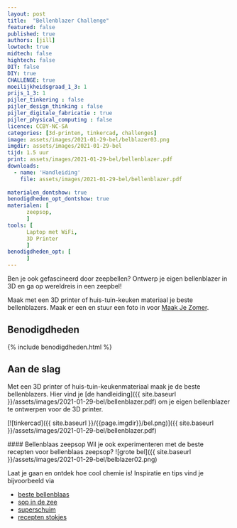 ```yaml
---
layout: post
title:  "Bellenblazer Challenge"
featured: false
published: true
authors: [jill]
lowtech: true
midtech: false
hightech: false
DIT: false
DIY: true
CHALLENGE: true
moeilijkheidsgraad_1_3: 1
prijs_1_3: 1
pijler_tinkering : false
pijler_design_thinking : false
pijler_digitale_fabricatie : true
pijler_physical_computing : false
licence: CCBY-NC-SA 
categories: [3d-printen, tinkercad, challenges]
image: assets/images/2021-01-29-bel/belblazer03.png
imgdir: assets/images/2021-01-29-bel
tijd: 1.5 uur
print: assets/images/2021-01-29-bel/bellenblazer.pdf
downloads: 
  - name: 'Handleiding'
    file: assets/images/2021-01-29-bel/bellenblazer.pdf
    
materialen_dontshow: true
benodigdheden_opt_dontshow: true
materialen: [
      zeepsop,
      ]
tools: [
      Laptop met WiFi,
      3D Printer
      ]
benodigdheden_opt: [
      ]
---
```


Ben je ook gefascineerd door zeepbellen? Ontwerp je eigen bellenblazer in 3D en ga op wereldreis in een zeepbel! 

Maak met een 3D printer of huis-tuin-keuken materiaal  je beste bellenblazers.  Maak er een en stuur een foto in voor [Maak Je Zomer](https://maakjezomer.be/).

## Benodigdheden


{% include benodigdheden.html %}


## Aan de slag

Met een 3D printer of huis-tuin-keukenmateriaal maak je de beste bellenblazers. 
Hier vind je [de handleiding]({{ site.baseurl }}/assets/images/2021-01-29-bel/bellenblazer.pdf) om je eigen bellenblazer te ontwerpen voor de 3D printer. 


[![tinkercad]({{ site.baseurl }}/{{page.imgdir}}/bel.png)]({{ site.baseurl }}/assets/images/2021-01-29-bel/bellenblazer.pdf)

<div class="border_boxmaakbib02_img" markdown="1">
#### Bellenblaas zeepsop
Wil je ook experimenteren met de beste recepten voor bellenblaas zeepsop?
![grote bel]({{ site.baseurl }}/assets/images/2021-01-29-bel/belblazer02.png)

Laat je gaan en ontdek hoe cool chemie is! Inspiratie en tips vind je bijvoorbeeld via

* [beste bellenblaas](https://www.c3.nl/ontdekchemie/proefjes/beste-bellenblaas/)
* [sop in de zee](https://www.c3.nl/ontdekchemie/proefjes/sop-in-de-zee/)
* [superschuim](https://www.c3.nl/ontdekchemie/proefjes/superschuim/)
* [recepten stokjes](https://www.mizflurry.nl/2018/04/bellenblaas-maken-recepten-stokjes.html)

</div>
